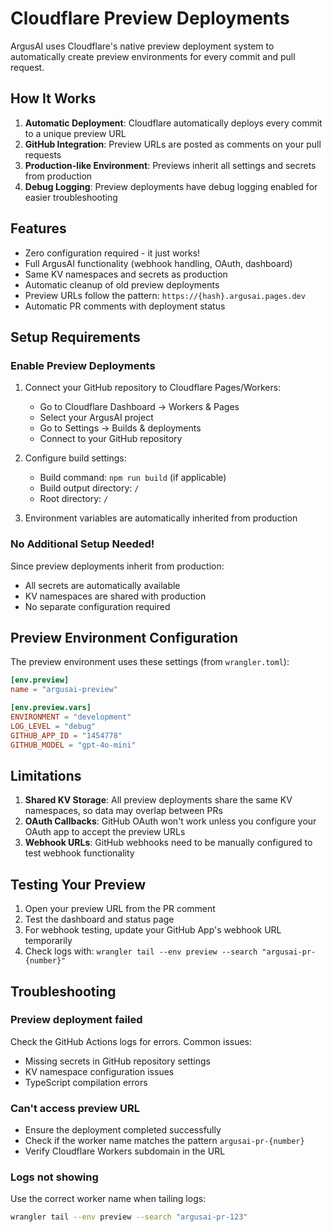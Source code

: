 # Cloudflare Preview Deployments

ArgusAI uses Cloudflare's native preview deployment system to automatically create preview environments for every commit and pull request.

## How It Works

1. **Automatic Deployment**: Cloudflare automatically deploys every commit to a unique preview URL
2. **GitHub Integration**: Preview URLs are posted as comments on your pull requests
3. **Production-like Environment**: Previews inherit all settings and secrets from production
4. **Debug Logging**: Preview deployments have debug logging enabled for easier troubleshooting

## Features

- Zero configuration required - it just works!
- Full ArgusAI functionality (webhook handling, OAuth, dashboard)
- Same KV namespaces and secrets as production
- Automatic cleanup of old preview deployments
- Preview URLs follow the pattern: `https://{hash}.argusai.pages.dev`
- Automatic PR comments with deployment status

## Setup Requirements

### Enable Preview Deployments

1. Connect your GitHub repository to Cloudflare Pages/Workers:
   - Go to Cloudflare Dashboard → Workers & Pages
   - Select your ArgusAI project
   - Go to Settings → Builds & deployments
   - Connect to your GitHub repository

2. Configure build settings:
   - Build command: `npm run build` (if applicable)
   - Build output directory: `/`
   - Root directory: `/`

3. Environment variables are automatically inherited from production

### No Additional Setup Needed!

Since preview deployments inherit from production:
- All secrets are automatically available
- KV namespaces are shared with production
- No separate configuration required

## Preview Environment Configuration

The preview environment uses these settings (from `wrangler.toml`):

```toml
[env.preview]
name = "argusai-preview"

[env.preview.vars]
ENVIRONMENT = "development"
LOG_LEVEL = "debug"
GITHUB_APP_ID = "1454778"
GITHUB_MODEL = "gpt-4o-mini"
```

## Limitations

1. **Shared KV Storage**: All preview deployments share the same KV namespaces, so data may overlap between PRs
2. **OAuth Callbacks**: GitHub OAuth won't work unless you configure your OAuth app to accept the preview URLs
3. **Webhook URLs**: GitHub webhooks need to be manually configured to test webhook functionality

## Testing Your Preview

1. Open your preview URL from the PR comment
2. Test the dashboard and status page
3. For webhook testing, update your GitHub App's webhook URL temporarily
4. Check logs with: `wrangler tail --env preview --search "argusai-pr-{number}"`

## Troubleshooting

### Preview deployment failed

Check the GitHub Actions logs for errors. Common issues:
- Missing secrets in GitHub repository settings
- KV namespace configuration issues
- TypeScript compilation errors

### Can't access preview URL

- Ensure the deployment completed successfully
- Check if the worker name matches the pattern `argusai-pr-{number}`
- Verify Cloudflare Workers subdomain in the URL

### Logs not showing

Use the correct worker name when tailing logs:
```bash
wrangler tail --env preview --search "argusai-pr-123"
```